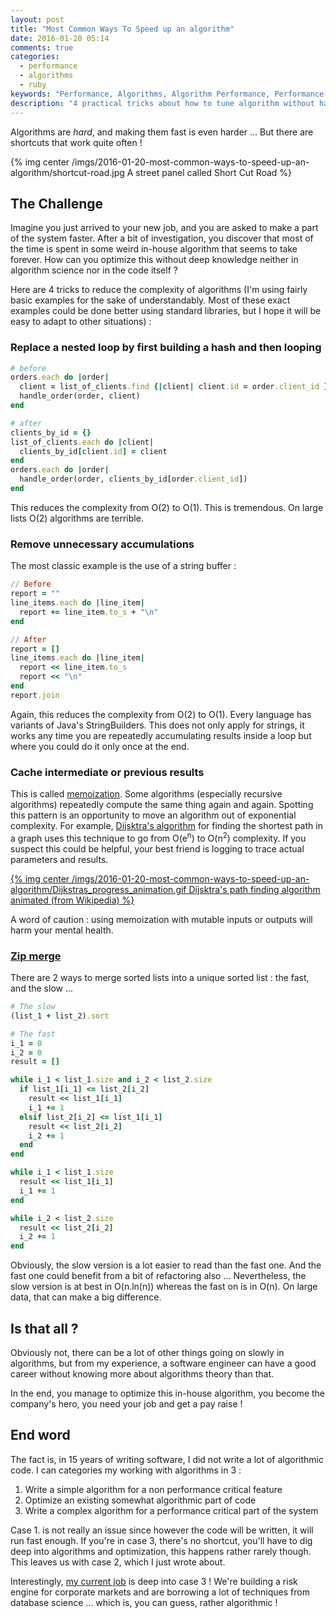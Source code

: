```yaml
---
layout: post
title: "Most Common Ways To Speed up an algorithm"
date: 2016-01-20 05:14
comments: true
categories:
  - performance
  - algorithms
  - ruby
keywords: "Performance, Algorithms, Algorithm Performance, Performance Sheatsheet, Performance Crash Course, Algorithm Cheatsheet"
description: "4 practical tricks about how to tune algorithm without having to dig too deep in theory"
---
```

Algorithms are *hard*, and making them fast is even harder ... But there are shortcuts that work quite often !

{% img center /imgs/2016-01-20-most-common-ways-to-speed-up-an-algorithm/shortcut-road.jpg A street panel called Short Cut Road %}

## The Challenge

Imagine you just arrived to your new job, and you are asked to make a part of the system faster. After a bit of investigation, you discover that most of the time is spent in some weird in-house algorithm that seems to take forever. How can you optimize this without deep knowledge neither in algorithm science nor in the code itself ?

Here are 4 tricks to reduce the complexity of algorithms (I'm using fairly basic examples for the sake of understandably. Most of these exact examples could be done better using standard libraries, but I hope it will be easy to adapt to other situations) :

### Replace a nested loop by first building a hash and then looping

```ruby
# before
orders.each do |order|
  client = list_of_clients.find {|client| client.id = order.client_id }
  handle_order(order, client)
end

# after
clients_by_id = {}
list_of_clients.each do |client|
  clients_by_id[client.id] = client
end
orders.each do |order|
  handle_order(order, clients_by_id[order.client_id])
end
```
This reduces the complexity from O(2) to O(1). This is tremendous. On large lists O(2) algorithms are terrible.

### Remove unnecessary accumulations

The most classic example is the use of a string buffer :

```ruby
// Before
report = ""
line_items.each do |line_item|
  report += line_item.to_s + "\n"
end

// After
report = []
line_items.each do |line_item|
  report << line_item.to_s
  report << "\n"
end
report.join
```
Again, this reduces the complexity from O(2) to O(1). Every language has variants of Java's StringBuilders. This does not only apply for strings, it works any time you are repeatedly accumulating results inside a loop but where you could do it only once at the end.

### Cache intermediate or previous results

This is called [memoization](https://en.wikipedia.org/wiki/Memoization). Some algorithms (especially recursive algorithms) repeatedly compute the same thing again and again. Spotting this pattern is an opportunity to move an algorithm out of exponential complexity. For example, [Dijsktra's algorithm](https://en.wikipedia.org/wiki/Dijkstra%27s_algorithm) for finding the shortest path in a graph uses this technique to go from O(e<sup>n</sup>) to O(n<sup>2</sup>) complexity. If you suspect this could be helpful, your best friend is logging to trace actual parameters and results.

[{% img center /imgs/2016-01-20-most-common-ways-to-speed-up-an-algorithm/Dijkstras_progress_animation.gif Dijsktra's path finding algorithm animated (from Wikipedia) %}](https://en.wikipedia.org/wiki/Dijkstra%27s_algorithm#/media/File:Dijkstras_progress_animation.gif)

A word of caution : using memoization with mutable inputs or outputs will harm your mental health.

### [Zip merge](https://en.wikipedia.org/wiki/Merge_algorithm#Merging_two_lists)

There are 2 ways to merge sorted lists into a unique sorted list : the fast, and the slow ...

```ruby
# The slow
(list_1 + list_2).sort

# The fast
i_1 = 0
i_2 = 0
result = []

while i_1 < list_1.size and i_2 < list_2.size
  if list_1[i_1] <= list_2[i_2]
    result << list_1[i_1]
    i_1 += 1
  elsif list_2[i_2] <= list_1[i_1]
    result << list_2[i_2]
    i_2 += 1
  end
end

while i_1 < list_1.size
  result << list_1[i_1]
  i_1 += 1
end

while i_2 < list_2.size
  result << list_2[i_2]
  i_2 += 1
end
```

Obviously, the slow version is a lot easier to read than the fast one. And the fast one could benefit from a bit of refactoring also ... Nevertheless, the slow version is at best in O(n.ln(n)) whereas the fast on is in O(n). On large data, that can make a big difference.

## Is that all ?

Obviously not, there can be a lot of other things going on slowly in algorithms, but from my experience, a software engineer can have a good career without knowing more about algorithms theory than that.

In the end, you manage to optimize this in-house algorithm, you become the company's hero, you need your job and get a pay raise !

## End word

The fact is, in 15 years of writing software, I did not write a lot of algorithmic code. I can categories my working with algorithms in 3 :

1. Write a simple algorithm for a non performance critical feature
2. Optimize an existing somewhat algorithmic part of code
3. Write a complex algorithm for a performance critical part of the system

Case 1. is not really an issue since however the code will be written, it will run fast enough. If you're in case 3, there's no shortcut, you'll have to dig deep into algorithms and optimization, this happens rather rarely though. This leaves us with case 2, which I just wrote about.

Interestingly, [my current job](http://www.murex.com) is deep into case 3 ! We're building a risk engine for corporate markets and are borrowing a lot of techniques from database science ... which is, you can guess, rather algorithmic !

